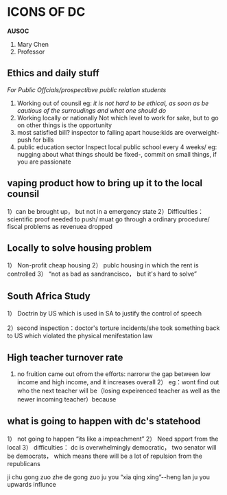 # ICONS OF DC
**AUSOC**

1) Mary Chen 
2) Professor

## Ethics and daily stuff
*For Public Offcials/prospectibve public relation students*
1) Working out of counsil 
eg: 
*it is not hard to be ethical, as soon as be cautious of the surroudings and what one should do*
2) Working locally or nationally 
Not which level to work for sake, but to go on other things is the opportunity
3) most satisfied bill?
inspector to falling apart house:kids are overweight-push for bills
4) public education sector
Inspect local public school every 4 weeks/ eg: nugging about what things should be fixed-, commit on small things, if you are passionate

## vaping product how to bring up it to the local counsil 
1）can be brought up， but not in a emergency state
2）Difficulties： scientific proof needed to push/ muat go through a ordinary procedure/ fiscal problems as revenuea dropped 

## Locally to solve housing problem
1） Non-profit cheap housing
2） publc housing in which the rent is controlled 
3） “not as bad as sandrancisco， but it's hard to solve”

## South Africa Study
1） Doctrin by US which is used in SA to justify the control of speech

2）second inspection：doctor's torture incidents/she took something back to US which violated the physical menifestation law

## High teacher turnover rate
1) no fruition came out ofrom the efforts: narrorw the gap between low income and high income, and it increases overall
2） eg：wont find out who the next teacher will be（losing expeirenced teacher as well as the newer incoming teacher）because

## what is going to happen with dc's statehood
1） not going to happen “its like a impeachment”
2） Need spport from the local
3） difficulties： dc is overwhelmingly democratic， two senator will be democrats， which means there will be a lot of repulsion from the republicans

ji chu gong zuo zhe de gong zuo ju you “xia qing xing”--heng lan ju you upwards influnce
